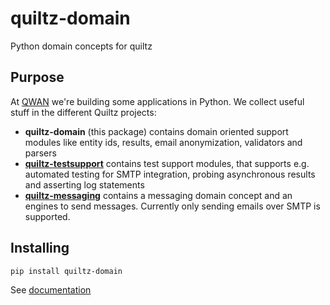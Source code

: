 # quiltz-domain

Python domain concepts for quiltz

## Purpose

At [QWAN](https://www.qwan.eu) we're building some applications in Python. We collect useful stuff in
the different Quiltz projects:

* **quiltz-domain** (this package) contains domain oriented support modules like entity
  ids, results, email anonymization, validators and parsers
* [**quiltz-testsupport**](https://github.com/qwaneu/quiltz-testsupport) contains test support modules, that supports e.g. automated testing for SMTP integration, probing asynchronous results and
  asserting log statements
* [**quiltz-messaging**](https://github.com/qwaneu/quiltz-messaging) contains a
  messaging domain concept and an engines to send messages. Currently only
  sending emails over SMTP is supported.

## Installing 

```bash
pip install quiltz-domain
```

See [documentation](doc/index.md)
